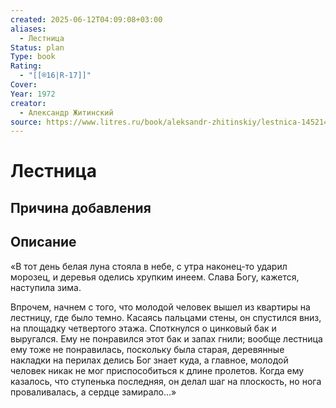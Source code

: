 ```yaml
---
created: 2025-06-12T04:09:08+03:00
aliases:
  - Лестница
Status: plan
Type: book
Rating:
  - "[[®️16|R-17]]"
Cover:
Year: 1972
creator:
  - Александр Житинский
source: https://www.litres.ru/book/aleksandr-zhitinskiy/lestnica-145214/
---
```


# Лестница








## Причина добавления




## Описание

«В тот день белая луна стояла в небе, с утра наконец-то ударил морозец, и деревья оделись хрупким инеем. Слава Богу, кажется, наступила зима.

Впрочем, начнем с того, что молодой человек вышел из квартиры на лестницу, где было темно. Касаясь пальцами стены, он спустился вниз, на площадку четвертого этажа. Споткнулся о цинковый бак и выругался. Ему не понравился этот бак и запах гнили; вообще лестница ему тоже не понравилась, поскольку была старая, деревянные накладки на перилах делись Бог знает куда, а главное, молодой человек никак не мог приспособиться к длине пролетов. Когда ему казалось, что ступенька последняя, он делал шаг на плоскость, но нога проваливалась, а сердце замирало...»

